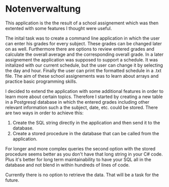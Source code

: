 # Notenverwaltung
This application is the the result of a school assignement which was then extented with some features I thought were useful.

The inital task was to create a command line application in which the user can enter his grades for every subject. These grades can be changed later on as well. Furthermore there are options to review entered grades and calculate the overall average and the corresponding overall grade. 
In a later assignement the application was supposed to support a schedule. It was initalized with our current schedule, but the user can change it by selecting the day and hour. Finally the user can print the formatted schedule in a .txt file.
The aim of these school assignements was to learn about arrays and practice basic programming skills.

I decided to extend the application with some additional features in order to learn more about certain topics.
Therefore I started by creating a new table in a Postgresql database in which the entered grades including other relevant information such a the subject, date, etc. could be stored. There are two ways in order to achieve this: 
1. Create the SQL string directly in the application and then send it to the database.
2. Create a stored procedure in the database that can be called from the application. 

For longer and more complex queries the second option with the stored procedure seems better as you don't have that long string in your C# code. Plus it's better for long term maintainability to have your SQL all in the database and not blend in within hundreds of lines of code.

Currently there is no option to retrieve the data. That will be a task for the future.
